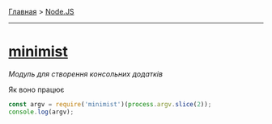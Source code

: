 [Главная](../README.md#readme) > [Node.JS](../README_NODEJS.md#readme)

***

# [minimist](https://github.com/substack/minimist)

*Модуль для створення консольних додатків*

Як воно працює

```javascript
const argv = require('minimist')(process.argv.slice(2));
console.log(argv);
```